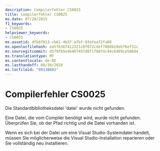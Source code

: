 ```yaml
---
description: Compilerfehler CS0025
title: Compilerfehler CS0025
ms.date: 07/20/2015
f1_keywords:
- CS0025
helpviewer_keywords:
- CS0025
ms.assetid: dfb6f013-cb61-4b37-afbf-93afeaf2fa08
ms.openlocfilehash: ea5f63b7412321c8f072cdef7860b2deb76ef31c
ms.sourcegitcommit: d579fb5e4b46745fd0f1f8874c94c6469ce58604
ms.translationtype: MT
ms.contentlocale: de-DE
ms.lasthandoff: 08/30/2020
ms.locfileid: "89138682"
---
```

# <a name="compiler-error-cs0025"></a>Compilerfehler CS0025
Die Standardbibliotheksdatei 'datei' wurde nicht gefunden.  
  
 Eine Datei, die vom Compiler benötigt wird, wurde nicht gefunden. Überprüfen Sie, ob der Pfad richtig und die Datei vorhanden ist.  
  
 Wenn es sich bei der Datei um eine Visual Studio-Systemdatei handelt, müssen Sie möglicherweise die Visual Studio-Installation reparieren oder Sie vollständig neu installieren.
